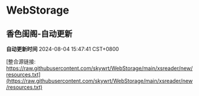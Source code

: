 # WebStorage

## 香色闺阁-自动更新

**自动更新时间** 2024-08-04 15:47:41 CST+0800

[整合源链接: https://raw.githubusercontent.com/skywrt/WebStorage/main/xsreader/new/resources.txt](https://raw.githubusercontent.com/skywrt/WebStorage/main/xsreader/new/resources.txt)
